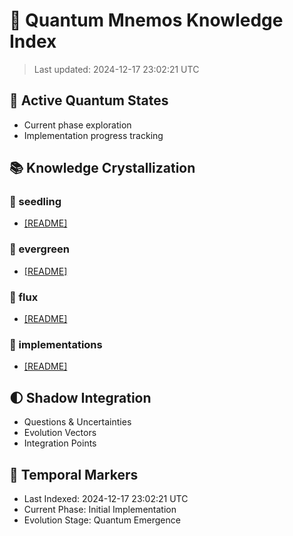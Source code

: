 # 🌟 Quantum Mnemos Knowledge Index

> Last updated: 2024-12-17 23:02:21 UTC

## 🎯 Active Quantum States
- Current phase exploration
- Implementation progress tracking

## 📚 Knowledge Crystallization


### 🌱 seedling

- [[README]](./seedling/README.md)

### 🌲 evergreen

- [[README]](./evergreen/README.md)

### 🌊 flux

- [[README]](./flux/README.md)

### 📱 implementations

- [[README]](./implementations/README.md)

## 🌓 Shadow Integration
- Questions & Uncertainties
- Evolution Vectors
- Integration Points

## 🔄 Temporal Markers
- Last Indexed: 2024-12-17 23:02:21 UTC
- Current Phase: Initial Implementation
- Evolution Stage: Quantum Emergence